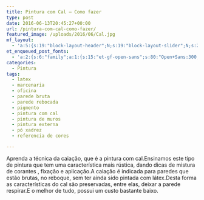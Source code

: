 ```yaml
---
title: Pintura com Cal – Como fazer
type: post
date: 2016-06-13T20:45:27+00:00
url: /pintura-com-cal-como-fazer/
featured_image: /uploads/2016/06/Cal.jpg
mf_layout:
  - 'a:5:{s:19:"block-layout-header";N;s:19:"block-layout-slider";N;s:22:"block-layout-structure";s:10:"full-width";s:25:"block-layout-left_sidebar";s:18:"users-page-sidebar";s:26:"block-layout-right_sidebar";s:18:"users-page-sidebar";}'
et_enqueued_post_fonts:
  - 'a:2:{s:6:"family";a:1:{s:15:"et-gf-open-sans";s:80:"Open+Sans:300,300italic,regular,italic,600,600italic,700,700italic,800,800italic";}s:6:"subset";a:2:{i:0;s:5:"latin";i:1;s:9:"latin-ext";}}'
categories:
  - Pintura
tags:
  - latex
  - marcenaria
  - oficina
  - parede bruta
  - parede rebocada
  - pigmento
  - pintura com cal
  - pintura de muros
  - pintura externa
  - pó xadrez
  - referencia de cores

---
```

Aprenda a técnica da caiação, que é a pintura com cal.Ensinamos este tipo de pintura que tem uma característica mais rústica, dando dicas de mistura de corantes , fixação e aplicação.A caiação é indicada para paredes que estão brutas, no reboque, sem ter ainda sido pintada com látex.Desta forma as características do cal são preservadas, entre elas, deixar a parede respirar.E o melhor de tudo, possui um custo bastante baixo.